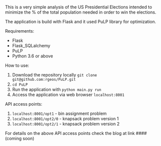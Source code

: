 This is a very simple analysis of the US Presidential Elections intended to minimize the % of the total population
needed in order to win the elections.

The application is build with Flask and it used PuLP library for optimization.

Requirements:
- Flask
- Flask_SQLalchemy
- PuLP
- Python 3.6 or above

How to use:
1. Download the repository locally `git clone git@github.com:rgeos/PuLP.git`
2. `cd PuLP`
3. Run the application with `python main.py run`
4. Access the application via web browser `localhost:8001`

API access points:
1. `localhost:8001/opt1` - bin assignment problem
2. `localhost:8001/opt2/0` - knapsack problem version 1
3. `localhost:8001/opt2/1` - knapsack problem version 2

For details on the above API access points check the blog at link #### (coming soon)